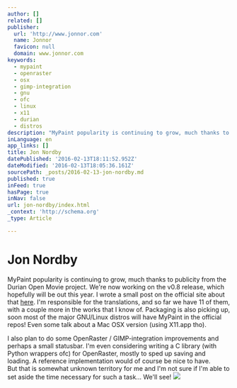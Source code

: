 ```yaml
---
author: []
related: []
publisher:
  url: 'http://www.jonnor.com'
  name: Jonnor
  favicon: null
  domain: www.jonnor.com
keywords:
  - mypaint
  - openraster
  - osx
  - gimp-integration
  - gnu
  - ofc
  - linux
  - x11
  - durian
  - distros
description: "MyPaint popularity is continuing to grow, much thanks to publicity from the Durian Open Movie project. We're now working on the v0.8 release, which hopefully will be out this year. I wrote a small post on the official site about that here."
inLanguage: en
app_links: []
title: Jon Nordby
datePublished: '2016-02-13T18:11:52.952Z'
dateModified: '2016-02-13T18:05:36.161Z'
sourcePath: _posts/2016-02-13-jon-nordby.md
published: true
inFeed: true
hasPage: true
inNav: false
url: jon-nordby/index.html
_context: 'http://schema.org'
_type: Article

---
```

# Jon Nordby

MyPaint popularity is continuing to grow, much thanks to publicity from the Durian Open Movie project. We're now working on the v0.8 release, which hopefully will be out this year. I wrote a small post on the official site about that [here][0]. I'm responsible for the translations, and so far we have 11 of them, with a couple more in the works that I know of. Packaging is also picking up, soon most of the major GNU/Linux distros will have MyPaint in the official repos! Even some talk about a Mac OSX version (using X11.app tho).

I also plan to do some OpenRaster / GIMP-integration improvements and perhaps a small statusbar. I'm even considering writing a C library (with Python wrappers ofc) for OpenRaster, mostly to sped up saving and loading. A reference implementation would of course be nice to have.  
But that is somewhat unknown territory for me and I'm not sure if I'm able to set aside the time necessary for such a task... We'll see!
[![](http://www.jonnor.com/wp/wp-content/plugins/flattr/img/flattr-badge-large.png)][1]

[0]: http://mypaint.intilinux.com/?p=215
[1]: http://www.jonnor.com/wp/?flattrss_redirect&id=93&md5=7f693b5e8909d325d7c04045ea79e556